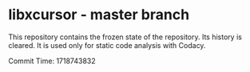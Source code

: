 # libxcursor - master branch

This repository contains the frozen state of the repository.
Its history is cleared. It is used only for static code
analysis with Codacy.

Commit Time: 1718743832
